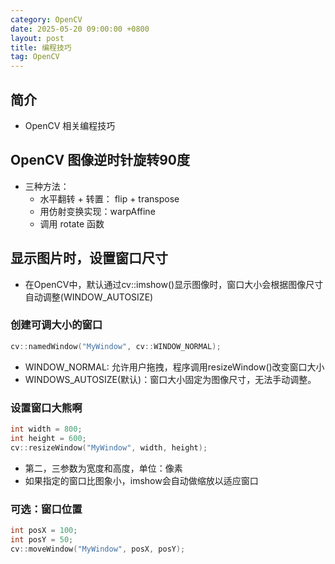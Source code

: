 ```yaml
---
category: OpenCV
date: 2025-05-20 09:00:00 +0800
layout: post
title: 编程技巧
tag: OpenCV
---
```

## 简介

+ OpenCV 相关编程技巧

<!--more-->

## OpenCV 图像逆时针旋转90度

+ 三种方法：
  + 水平翻转 + 转置： flip + transpose
  + 用仿射变换实现：warpAffine
  + 调用 rotate 函数

## 显示图片时，设置窗口尺寸

+ 在OpenCV中，默认通过cv::imshow()显示图像时，窗口大小会根据图像尺寸自动调整(WINDOW_AUTOSIZE)

### 创建可调大小的窗口

```cpp
cv::namedWindow("MyWindow", cv::WINDOW_NORMAL);
```
+ WINDOW_NORMAL: 允许用户拖拽，程序调用resizeWindow()改变窗口大小
+ WINDOWS_AUTOSIZE(默认)：窗口大小固定为图像尺寸，无法手动调整。

### 设置窗口大熊啊

```cpp
int width = 800;
int height = 600;
cv::resizeWindow("MyWindow", width, height);
```
+ 第二，三参数为宽度和高度，单位：像素
+ 如果指定的窗口比图象小，imshow会自动做缩放以适应窗口

### 可选：窗口位置

```cpp
int posX = 100;
int posY = 50;
cv::moveWindow("MyWindow", posX, posY);
```
